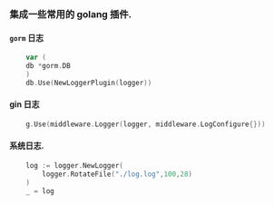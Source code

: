 ### 集成一些常用的 golang 插件.

#### `gorm` 日志

```go
    var (
    db *gorm.DB
    )
    db.Use(NewLoggerPlugin(logger))
```

#### gin 日志

```go
    g.Use(middleware.Logger(logger, middleware.LogConfigure{}))
```

#### 系统日志. 
```go
    log := logger.NewLogger(
		logger.RotateFile("./log.log",100,28)
	)
	_ = log 
```